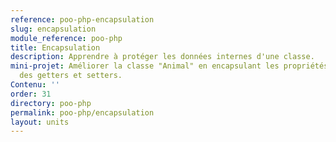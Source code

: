 ```yaml
---
reference: poo-php-encapsulation
slug: encapsulation
module_reference: poo-php
title: Encapsulation
description: Apprendre à protéger les données internes d'une classe.
mini-projet: Améliorer la classe "Animal" en encapsulant les propriétés et en ajoutant
  des getters et setters.
Contenu: ''
order: 31
directory: poo-php
permalink: poo-php/encapsulation
layout: units
---
```


